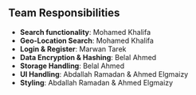 ## Team Responsibilities

- **Search functionality**: Mohamed Khalifa
- **Geo-Location Search**: Mohamed Khalifa
- **Login & Register**: Marwan Tarek
- **Data Encryption & Hashing**: Belal Ahmed
- **Storage Handling**: Belal Ahmed
- **UI Handling**: Abdallah Ramadan & Ahmed Elgmaizy
- **Styling**: Abdallah Ramadan & Ahmed Elgmaizy

